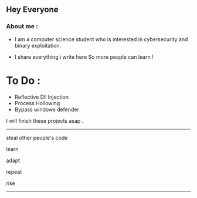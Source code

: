 ## Hey Everyone

### About me : 
- I am a computer science student who is interested in cybersecurity and binary exploitation.

- I share everything i write here So more people can learn !

# To Do : 
- Reflective Dll Injection  
- Process Hollowing
- Bypass windows defender

I will finish these projects asap .


--------------------------------------------------

steal other people's code

learn

adapt

repeat

rise

--------------------------------------------------


